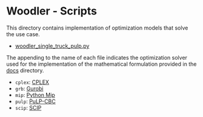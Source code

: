 # Woodler - Scripts
This directory contains implementation of optimization 
models that solve the use case.

- [woodler_single_truck_pulp.py](woodler_single_truck_pulp.py)

The appending to the name of each file indicates the optimization solver
used for the implementation of the mathematical formulation
provided in the [docs](../docs/README.md) directory.

- `cplex`: [CPLEX](https://www.ibm.com/analytics/cplex-optimizer)
- `grb`: [Gurobi](https://www.gurobi.com/)
- `mip`: [Python Mip](https://www.python-mip.com/)
- `pulp`: [PuLP-CBC](https://coin-or.github.io/pulp/)
- `scip`: [SCIP](https://www.scipopt.org/)